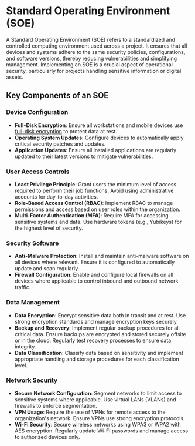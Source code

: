 # Standard Operating Environment (SOE)

A Standard Operating Environment (SOE) refers to a standardized and controlled computing environment used across a project. It ensures that all devices and systems adhere to the same security policies, configurations, and software versions, thereby reducing vulnerabilities and simplifying management. Implementing an SOE is a crucial aspect of operational security, particularly for projects handling sensitive information or digital assets.

## Key Components of an SOE

### Device Configuration

- **Full-Disk Encryption**: Ensure all workstations and mobile devices use [full-disk encryption](../encryption/full-disk-encryption.md) to protect data at rest.
- **Operating System Updates**: Configure devices to automatically apply critical security patches and updates.
- **Application Updates**: Ensure all installed applications are regularly updated to their latest versions to mitigate vulnerabilities.

### User Access Controls

- **Least Privilege Principle**: Grant users the minimum level of access required to perform their job functions. Avoid using administrative accounts for day-to-day activities.
- **Role-Based Access Control (RBAC)**: Implement RBAC to manage permissions and access based on user roles within the organization.
- **Multi-Factor Authentication (MFA)**: Require MFA for accessing sensitive systems and data. Use hardware tokens (e.g., Yubikeys) for the highest level of security.

### Security Software

- **Anti-Malware Protection**: Install and maintain anti-malware software on all devices where relevant. Ensure it is configured to automatically update and scan regularly.
- **Firewall Configuration**: Enable and configure local firewalls on all devices where applicable to control inbound and outbound network traffic.

### Data Management

- **Data Encryption**: Encrypt sensitive data both in transit and at rest. Use strong encryption standards and manage encryption keys securely.
- **Backup and Recovery**: Implement regular backup procedures for all critical data. Ensure backups are encrypted and stored securely offsite or in the cloud. Regularly test recovery processes to ensure data integrity.
- **Data Classification**: Classify data based on sensitivity and implement appropriate handling and storage procedures for each classification level.

### Network Security

- **Secure Network Configuration**: Segment networks to limit access to sensitive systems where applicable. Use virtual LANs (VLANs) and firewalls to enforce segmentation.
- **VPN Usage**: Require the use of VPNs for remote access to the organization's network. Ensure VPNs use strong encryption protocols.
- **Wi-Fi Security**: Secure wireless networks using WPA3 or WPA2 with AES encryption. Regularly update Wi-Fi passwords and manage access to authorized devices only.
